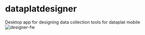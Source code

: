 # dataplatdesigner
Desktop app for designing data collection tools for dataplat mobile
<img src="https://i.ibb.co/NKdj7Zz/designer-fw.png" alt="designer-fw" border="0">
